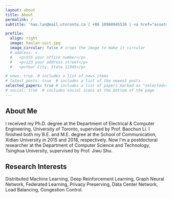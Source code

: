 ```yaml
---
layout: about
title: About
permalink: /
subtitle: 'hao.lan@mail.utoronto.ca | +86 18960945526 | <a href="assets/pdf/cv-haolan.pdf">Download CV</a>'

profile:
  align: right
  image: haolan-suit.jpg
  image_circular: false # crops the image to make it circular
  # address: >
  #   <p>555 your office number</p>
  #   <p>123 your address street</p>
  #   <p>Your City, State 12345</p>

# news: true  # includes a list of news items
# latest_posts: true  # includes a list of the newest posts
selected_papers: true # includes a list of papers marked as "selected={true}"
# social: true  # includes social icons at the bottom of the page
---
```

## About Me
I received my Ph.D. degree at the Department of Electrical & Computer Engineering, University of Toronto, supervised by Prof. Baochun Li. I finished both my B.E. and M.E. degree at the School of Communication, Xidian University in 2015 and 2018, respectively. Now I'm a postdoctoral researcher at the Department of Computer Science and Technology, Tsinghua University, supervised by Prof. Jiwu Shu. 

## Research Interests
Distributed Machine Learning, Deep Reinforcement Learning, Graph Neural Network, Federated Learning, Privacy Preserving, Data Center Network, Load Balancing, Congestion Control.
